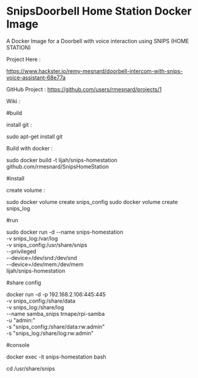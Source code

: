 # SnipsDoorbell Home Station Docker Image


A Docker Image for a Doorbell with voice interaction using SNIPS   (HOME STATION)


Project Here  :

https://www.hackster.io/remy-mesnard/doorbell-intercom-with-snips-voice-assistant-68e77a

GitHub Project :
https://github.com/users/rmesnard/projects/1

Wiki :


#build

install git : 

sudo apt-get install git

Build with docker :

sudo docker build -t lijah/snips-homestation github.com/rmesnard/SnipsHomeStation


#install

create volume :

sudo docker volume create snips_config
sudo docker volume create snips_log

#run 

sudo docker run -d --name snips-homestation \
	-v snips_log:/var/log \
	-v snips_config:/usr/share/snips \
	--privileged \
	--device=/dev/snd:/dev/snd \
	--device=/dev/mem:/dev/mem \
	lijah/snips-homestation


#share config 


docker run -d -p 192.168.2.106:445:445 \
-v  snips_config:/share/data \
-v  snips_log:/share/log \
--name samba_snips trnape/rpi-samba \
-u "admin:<YOUR PASSWORD>" \
-s "snips_config:/share/data:rw:admin" \
-s "snips_log:/share/log:rw:admin" 

#console

docker exec -it snips-homestation bash

cd /usr/share/snips
